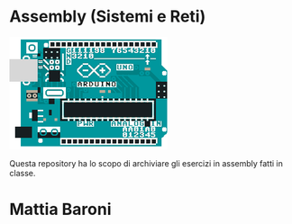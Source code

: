 # Assembly (Sistemi e Reti)

![gif di un arduino (ok?)](g2.gif)

Questa repository ha lo scopo di archiviare gli esercizi in assembly fatti in classe.

# Mattia Baroni
